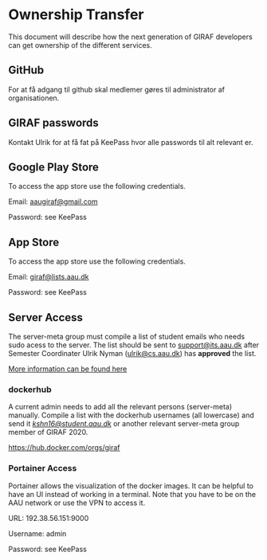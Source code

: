 # Ownership Transfer

This document will describe how the next generation of GIRAF developers can get ownership of the different services.

## GitHub

For at få adgang til github skal medlemer gøres til administrator af organisationen. 

## GIRAF passwords

Kontakt Ulrik for at få fat på KeePass hvor alle passwords til alt relevant er.

## Google Play Store
To access the app store use the following credentials.

Email: <aaugiraf@gmail.com>

Password: see KeePass

## App Store

To access the app store use the following credentials.

Email: giraf@lists.aau.dk

Password: see KeePass

## Server Access

The server-meta group must compile a list of student emails who needs sudo acess to the server. 
The list should be sent to [support@its.aau.dk](mailto:support.its.aau.dk) after Semester Coordinater Ulrik Nyman ([ulrik@cs.aau.dk](mailto:ulrik@cs.aau.dk)) has **approved** the list. 

[More information can be found here](https://aau-giraf.github.io/wiki/development/server_administration/ServerOwnership/#ownership-transfer)

### dockerhub

A current admin needs to add all the relevant persons (server-meta) manually. 
Compile a list with the dockerhub usernames (all lowercase) and send it *kshn16@student.aau.dk* or another relevant server-meta group member of GIRAF 2020.

<https://hub.docker.com/orgs/giraf>


### Portainer Access

Portainer allows the visualization of the docker images. 
It can be helpful to have an UI instead of working in a terminal. 
Note that you have to be on the AAU network or use the VPN to access it.

URL: 192.38.56.151:9000

Username: admin

Password: see KeePass